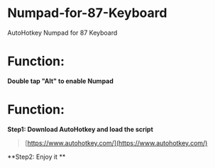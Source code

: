 # Numpad-for-87-Keyboard
AutoHotkey Numpad for 87 Keyboard

# Function: 

**Double tap "Alt" to enable Numpad**

# Function: 

**Step1: Download AutoHotkey and load the script**

> [https://www.autohotkey.com/](https://www.autohotkey.com/)

**Step2: Enjoy it **

